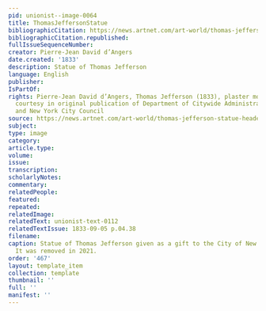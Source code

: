 ```yaml
---
pid: unionist--image-0064
title: ThomasJeffersonStatue
bibliographicCitation: https://news.artnet.com/art-world/thomas-jefferson-statue-headed-new-york-historical-society-2035662
bibliographicCitation.republished: 
fullIssueSequenceNumber: 
creator: Pierre-Jean David d’Angers
date.created: '1833'
description: Statue of Thomas Jefferson
language: English
publisher: 
IsPartOf: 
rights: Pierre-Jean David d’Angers, Thomas Jefferson (1833), plaster model. Photo
  courtesy in original publication of Department of Citywide Administrative Services
  and New York City Council
source: https://news.artnet.com/art-world/thomas-jefferson-statue-headed-new-york-historical-society-2035662
subject: 
type: image
category: 
article.type: 
volume: 
issue: 
transcription: 
scholarlyNotes: 
commentary: 
relatedPeople: 
featured: 
repeated: 
relatedImage: 
relatedText: unionist-text-0112
relatedTextIssue: 1833-09-05 p.04.38
filename: 
caption: Statue of Thomas Jefferson given as a gift to the City of New York in 1833.
  It was removed in 2021.
order: '467'
layout: template_item
collection: template
thumbnail: ''
full: ''
manifest: ''
---
```

